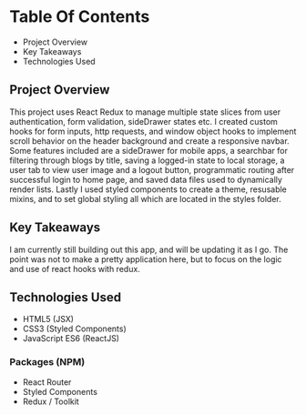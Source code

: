 # Table Of Contents

* Project Overview
* Key Takeaways
* Technologies Used

## Project Overview

This project uses React Redux to manage multiple state slices from user authentication, form validation, sideDrawer states etc. I created custom hooks for form inputs, http requests, and window object hooks to implement scroll behavior on the header background and create a responsive navbar. Some features included are a sideDrawer for mobile apps, a searchbar for filtering through blogs by title, saving a logged-in state to local storage, a user tab to view user image and a logout button, programmatic routing after successful login to home page, and saved data files used to dynamically render lists. Lastly I used styled components to create a theme, resusable mixins, and to set global styling all which are located in the styles folder.

## Key Takeaways

I am currently still building out this app, and will be updating it as I go. The point was not to make a pretty application here, but to focus on the logic and use of react hooks with redux.

## Technologies Used

* HTML5 (JSX)
* CSS3 (Styled Components)
* JavaScript ES6 (ReactJS)

### Packages (NPM)

* React Router
* Styled Components
* Redux / Toolkit
